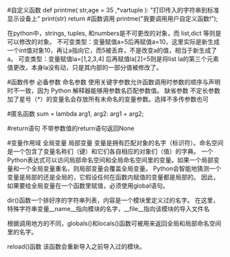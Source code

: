 

#自定义函数
def printme( str,age = 35 ,*vartuple ):
   "打印传入的字符串到标准显示设备上"
   print(str)
   return
#函数调用
printme("我要调用用户自定义函数!");

在python中，strings, tuples, 和numbers是不可更改的对象，而 list,dict 等则是可以修改的对象。
不可变类型：变量赋值a=5后再赋值a=10，这里实际是新生成一个int值对象10，再让a指向它，而5被丢弃，不是改变a的值，相当于新生成了a。
可变类型：变量赋值la=[1,2,3,4] 后再赋值la[2]=5则是将list la的第三个元素值更改，本身la没有动，只是其内部的一部分值被修改了。

#函数传参
必备参数
命名参数 使用关键字参数允许函数调用时参数的顺序与声明时不一致，因为 Python 解释器能够用参数名匹配参数值。
缺省参数
不定长参数 加了星号（*）的变量名会存放所有未命名的变量参数。选择不多传参数也可

#匿名函数
sum = lambda arg1, arg2: arg1 + arg2;

#return语句
不带参数值的return语句返回None

#变量作用域
全局变量
局部变量
变量是拥有匹配对象的名字（标识符）。命名空间是一个包含了变量名称们（键）和它们各自相应的对象们（值）的字典。
一个Python表达式可以访问局部命名空间和全局命名空间里的变量。如果一个局部变量和一个全局变量重名，则局部变量会覆盖全局变量。
Python会智能地猜测一个变量是局部的还是全局的，它假设任何在函数内赋值的变量都是局部的。
因此，如果要给全局变量在一个函数里赋值，必须使用global语句。

dir()函数一个排好序的字符串列表，内容是一个模块里定义过的名字。
在这里，特殊字符串变量__name__指向模块的名字，__file__指向该模块的导入文件名

根据调用地方的不同，globals()和locals()函数可被用来返回全局和局部命名空间里的名字。

reload()函数
该函数会重新导入之前导入过的模块。

